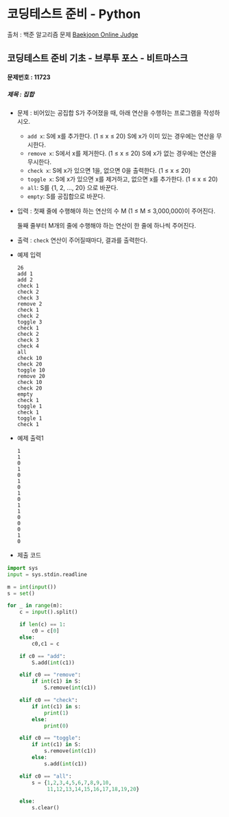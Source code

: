 # 코딩테스트 준비 - Python



출처 : 백준 알고리즘 문제 [Baekjoon Online Judge](https://www.acmicpc.net/)



## 코딩테스트 준비 기초 - 브루투 포스 - 비트마스크



#### 문제번호 : 11723

 ##### 제목 : 집합

- 문제 : 비어있는 공집합 S가 주어졌을 때, 아래 연산을 수행하는 프로그램을 작성하시오.

  - `add x`: S에 x를 추가한다. (1 ≤ x ≤ 20) S에 x가 이미 있는 경우에는 연산을 무시한다.
  - `remove x`: S에서 x를 제거한다. (1 ≤ x ≤ 20) S에 x가 없는 경우에는 연산을 무시한다.
  - `check x`: S에 x가 있으면 1을, 없으면 0을 출력한다. (1 ≤ x ≤ 20)
  - `toggle x`: S에 x가 있으면 x를 제거하고, 없으면 x를 추가한다. (1 ≤ x ≤ 20)
  - `all`: S를 {1, 2, ..., 20} 으로 바꾼다.
  - `empty`: S를 공집합으로 바꾼다. 

- 입력 : 첫째 줄에 수행해야 하는 연산의 수 M (1 ≤ M ≤ 3,000,000)이 주어진다.

  둘째 줄부터 M개의 줄에 수행해야 하는 연산이 한 줄에 하나씩 주어진다.

- 출력 : `check` 연산이 주어질때마다, 결과를 출력한다.

- 예제 입력

  ```
  26
  add 1
  add 2
  check 1
  check 2
  check 3
  remove 2
  check 1
  check 2
  toggle 3
  check 1
  check 2
  check 3
  check 4
  all
  check 10
  check 20
  toggle 10
  remove 20
  check 10
  check 20
  empty
  check 1
  toggle 1
  check 1
  toggle 1
  check 1
  ```

- 예제 출력1

  ```
  1
  1
  0
  1
  0
  1
  0
  1
  0
  1
  1
  0
  0
  0
  1
  0
  ```

- 제출 코드

```python
import sys
input = sys.stdin.readline

m = int(input())
s = set()

for _ in range(m):
    c = input().split()

    if len(c) == 1:
        c0 = c[0]
    else:
        c0,c1 = c

    if c0 == "add":
        S.add(int(c1))

    elif c0 == "remove":
        if int(c1) in S:
            S.remove(int(c1))

    elif c0 == "check":
        if int(c1) in s:
            print(1)
        else:
            print(0)

    elif c0 == "toggle":
        if int(c1) in S:
            s.remove(int(c1))
        else:
            s.add(int(c1))

    elif c0 == "all":
        s = {1,2,3,4,5,6,7,8,9,10,
             11,12,13,14,15,16,17,18,19,20}

    else:
        s.clear()

```

